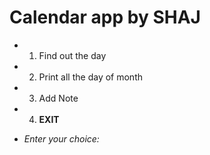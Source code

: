# Calendar app by SHAJ
- 1. Find out the day
- 2. Print all the day of month
- 3. Add Note
- 4. **EXIT**
* _Enter your choice:_
